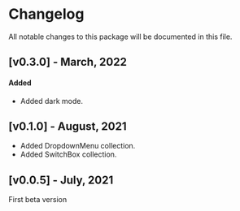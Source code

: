# Changelog

All notable changes to this package will be documented in this file.

## [v0.3.0] - March, 2022

#### Added

- Added dark mode.

## [v0.1.0] - August, 2021

- Added DropdownMenu collection.
- Added SwitchBox collection.

## [v0.0.5] - July, 2021

First beta version

